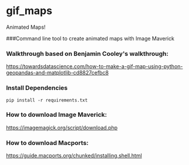 # gif_maps
Animated Maps!

###Command line tool to create animated maps with Image Maverick

### Walkthrough based on Benjamin Cooley's walkthrough:
https://towardsdatascience.com/how-to-make-a-gif-map-using-python-geopandas-and-matplotlib-cd8827cefbc8

### Install Dependencies
```
pip install -r requirements.txt
```

### How to download Image Maverick:
https://imagemagick.org/script/download.php

### How to download Macports:
https://guide.macports.org/chunked/installing.shell.html
